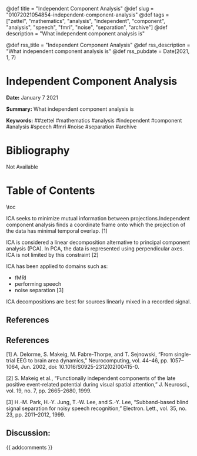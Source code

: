 @def title = "Independent Component Analysis"
@def slug = "01072021054854-independent-component-analysis"
@def tags = ["zettel", "mathematics", "analysis", "independent", "component", "analysis", "speech", "fmri", "noise", "separation", "archive"]
@def description = "What independent component analysis is"

@def rss_title = "Independent Component Analysis"
@def rss_description = "What independent component analysis is"
@def rss_pubdate = Date(2021, 1, 7)


Independent Component Analysis
=========

**Date:** January 7 2021

**Summary:** What independent component analysis is

**Keywords:** ##zettel #mathematics #analysis #independent #component #analysis #speech #fmri #noise #separation #archive

Bibliography
==========

Not Available

Table of Contents
=========

\toc

ICA seeks to minimize mutual information between projections.Independent component analysis finds a coordinate frame onto which the projection of the data has minimal temporal overlap. [1]

ICA is considered a linear decomposition alternative to principal component analysis (PCA). In PCA, the data is represented using perpendicular axes. ICA is not limited by this constraint [2]

ICA has been applied to domains such as:

  * fMRI
  * performing speech
  * noise separation [3]

ICA decompositions are best for sources linearly mixed in a recorded signal.

## References

## References

[1] A. Delorme, S. Makeig, M. Fabre-Thorpe, and T. Sejnowski, “From single-trial EEG to brain area dynamics,” Neurocomputing, vol. 44–46, pp. 1057–1064, Jun. 2002, doi: 10.1016/S0925-2312(02)00415-0.

[2] S. Makeig et al., “Functionally independent components of the late positive event-related potential during visual spatial attention,” J. Neurosci., vol. 19, no. 7, pp. 2665–2680, 1999.

[3] H.-M. Park, H.-Y. Jung, T.-W. Lee, and S.-Y. Lee, “Subband-based blind signal separation for noisy speech recognition,” Electron. Lett., vol. 35, no. 23, pp. 2011–2012, 1999.
## Discussion: 

{{ addcomments }}
